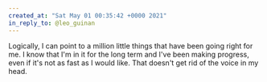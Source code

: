 ```yaml
---
created_at: "Sat May 01 00:35:42 +0000 2021"
in_reply_to: @leo_guinan
---
```


Logically, I can point to a million little things that have been going right for me. I know that I'm in it for the long term and I've been making progress, even if it's not as fast as I would like. That doesn't get rid of the voice in my head.